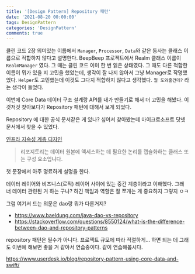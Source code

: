 ```yaml
---
title: '[Design Pattern] Repository 패턴'
date: '2021-08-20 00:00:00'
tags: DesignPattern
categories: 'DesignPattern'
comments: true
---
```


클린 코드 2장 의미있는 이름에서 `Manager`, `Processor`, `Data`와 같은 동사는 클래스 이름으로 적합하지 않다고 설명한다. BeepBeep 프로젝트에서 Realm 클래스 이름이 `RealmManager` 였다. 그 때는 클린 코드 이미 한 번 읽은 상태였다. 그 때도 다른 적합한 이름이 뭐가 있을 지 고민을 했었는데, 생각이 잘 나지 않아서 그냥 Manager로 작명했었다. `Helper`도 고민했는데 이것도 그다지 적합하지 않다고 생각했다. `뭘 도와줄건데?` 라는 생각이 들었다.

이번에 Core Data 데이터 구조 설계랑 API를 내가 만들기로 해서 더 고민을 해봤다. 이것저것 찾아보다가 Repository 패턴에 대해서 보게 되었다.

Repository 에 대한 공식 문서같은 게 있나? 싶어서 찾아봤는데 마이크로소프트 닷넷 문서에서 찾을 수 있었다.

[인프라 지속성 계층 디자인](https://docs.microsoft.com/ko-kr/dotnet/architecture/microservices/microservice-ddd-cqrs-patterns/infrastructure-pers이istence-layer-design)

> 리포지토리는 데이터 원본에 액세스하는 데 필요한 논리를 캡슐화하는 클래스 또는 구성 요소입니다. 

첫 문장에서 아주 명료하게 설명을 한다. 

데이터 레이어와 비즈니스(로직) 레이어 사이에 있는 중간 계층이라고 이해했다. 그래 너 데이터 관련된 거 하는 구나? 하긴 책임과 역할은 잘 쪼개는 게 중요하지 그렇지 ㅇㅋ

그럼 여기서 드는 의문은 dao랑 뭐가 다른거지? 

- https://www.baeldung.com/java-dao-vs-repository
- https://stackoverflow.com/questions/8550124/what-is-the-difference-between-dao-and-repository-patterns



repository 패턴은 필수가 아니다. 프로젝트 규모에 따라 적절하게... 하면 되는 데 그래도 이번에 해보면 좋을 거 같아서 연습중이다. 같이 연습해봅시다.

https://www.userdesk.io/blog/repository-pattern-using-core-data-and-swift/
